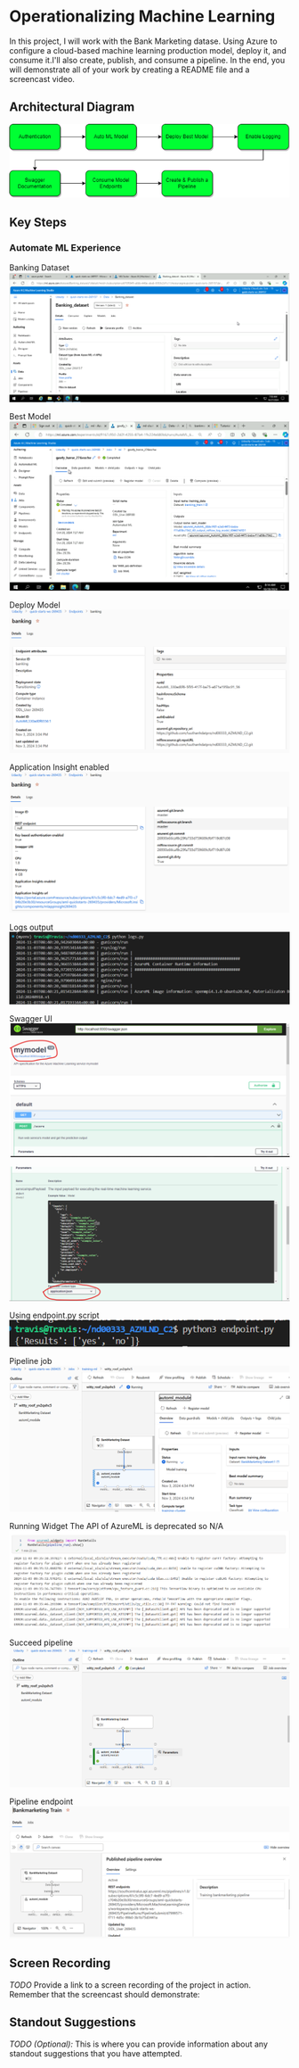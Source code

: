 # Operationalizing Machine Learning
In this project, I will work with the Bank Marketing datase. Using Azure to configure a cloud-based machine learning production model, deploy it, and consume it.I'll also create, publish, and consume a pipeline. In the end, you will demonstrate all of your work by creating a README file and a screencast video.

## Architectural Diagram
![alt text](<images/architecture diagram.png>)
## Key Steps
### Automate ML Experience
Banking Dataset
![alt text](<images/banking dataset.png>)

Best Model
![alt text](<images/Best model.png>)

Deploy Model
![alt text](<images/deployed model.png>)

Application Insight enabled
![alt text](<images/logs enabled.png>)

Logs output
![alt text](<images/log running.png>)

Swagger UI
![alt text](images/mymodelswagger.png)

![alt text](images/mymodelswagger2.png)

Using endpoint.py script
![alt text](<images/consume endpoint.png>)

Pipeline job
![alt text](<images/pipeline created.png>)

Running Widget
The API of AzureML is deprecated so N/A
![alt text](images/runwidget.png)

Succeed pipeline
![alt text](<images/succeed pipeline.png>)

Pipeline endpoint
![alt text](<images/published pipeline.png>)
## Screen Recording
*TODO* Provide a link to a screen recording of the project in action. Remember that the screencast should demonstrate:

## Standout Suggestions
*TODO (Optional):* This is where you can provide information about any standout suggestions that you have attempted.
